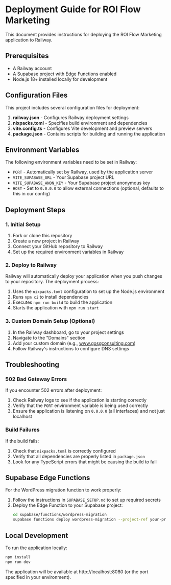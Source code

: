 # Deployment Guide for ROI Flow Marketing

This document provides instructions for deploying the ROI Flow Marketing application to Railway.

## Prerequisites

- A Railway account
- A Supabase project with Edge Functions enabled
- Node.js 18+ installed locally for development

## Configuration Files

This project includes several configuration files for deployment:

1. **railway.json** - Configures Railway deployment settings
2. **nixpacks.toml** - Specifies build environment and dependencies
3. **vite.config.ts** - Configures Vite development and preview servers
4. **package.json** - Contains scripts for building and running the application

## Environment Variables

The following environment variables need to be set in Railway:

- `PORT` - Automatically set by Railway, used by the application server
- `VITE_SUPABASE_URL` - Your Supabase project URL
- `VITE_SUPABASE_ANON_KEY` - Your Supabase project anonymous key
- `HOST` - Set to `0.0.0.0` to allow external connections (optional, defaults to this in our config)

## Deployment Steps

### 1. Initial Setup

1. Fork or clone this repository
2. Create a new project in Railway
3. Connect your GitHub repository to Railway
4. Set up the required environment variables in Railway

### 2. Deploy to Railway

Railway will automatically deploy your application when you push changes to your repository. The deployment process:

1. Uses the `nixpacks.toml` configuration to set up the Node.js environment
2. Runs `npm ci` to install dependencies
3. Executes `npm run build` to build the application
4. Starts the application with `npm run start`

### 3. Custom Domain Setup (Optional)

1. In the Railway dashboard, go to your project settings
2. Navigate to the "Domains" section
3. Add your custom domain (e.g., www.gosgconsulting.com)
4. Follow Railway's instructions to configure DNS settings

## Troubleshooting

### 502 Bad Gateway Errors

If you encounter 502 errors after deployment:

1. Check Railway logs to see if the application is starting correctly
2. Verify that the `PORT` environment variable is being used correctly
3. Ensure the application is listening on `0.0.0.0` (all interfaces) and not just localhost

### Build Failures

If the build fails:

1. Check that `nixpacks.toml` is correctly configured
2. Verify that all dependencies are properly listed in `package.json`
3. Look for any TypeScript errors that might be causing the build to fail

## Supabase Edge Functions

For the WordPress migration function to work properly:

1. Follow the instructions in `SUPABASE_SETUP.md` to set up required secrets
2. Deploy the Edge Function to your Supabase project:
   ```bash
   cd supabase/functions/wordpress-migration
   supabase functions deploy wordpress-migration --project-ref your-project-ref
   ```

## Local Development

To run the application locally:

```bash
npm install
npm run dev
```

The application will be available at http://localhost:8080 (or the port specified in your environment).
